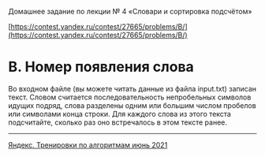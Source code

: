 Домашнее задание по лекции № 4 «Словари и сортировка подсчётом»

[https://contest.yandex.ru/contest/27665/problems/B/](https://contest.yandex.ru/contest/27665/problems/B/)

# B. Номер появления слова

Во входном файле (вы можете читать данные из файла input.txt) записан текст. Словом считается последовательность непробельных символов идущих подряд, слова разделены одним или большим числом пробелов или символами конца строки. Для каждого слова из этого текста подсчитайте, сколько раз оно встречалось в этом тексте ранее.

---

[Яндекс. Тренировки по алгоритмам июнь 2021](https://yandex.ru/yaintern/algorithm-training_1)
